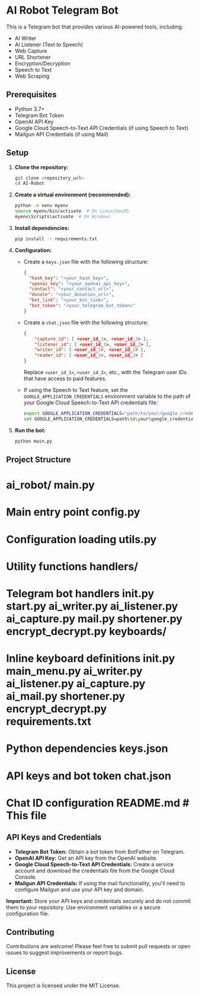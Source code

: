 # AI Robot Telegram Bot

This is a Telegram bot that provides various AI-powered tools, including:

- AI Writer
- AI Listener (Text to Speech)
- Web Capture
- URL Shortener
- Encryption/Decryption
- Speech to Text
- Web Scraping

## Prerequisites

- Python 3.7+
- Telegram Bot Token
- OpenAI API Key
- Google Cloud Speech-to-Text API Credentials (if using Speech to Text)
- Mailgun API Credentials (if using Mail)

## Setup

1.  **Clone the repository:**

    ```bash
    git clone <repository_url>
    cd AI-Robot
    ```

2.  **Create a virtual environment (recommended):**

    ```bash
    python -m venv myenv
    source myenv/bin/activate  # On Linux/macOS
    myenv\Scripts\activate  # On Windows
    ```

3.  **Install dependencies:**

    ```bash
    pip install -r requirements.txt
    ```

4.  **Configuration:**

    - Create a `keys.json` file with the following structure:

      ```json
      {
        "hash_key": "<your_hash_key>",
        "openai_key": "<your_openai_api_key>",
        "contact": "<your_contact_url>",
        "donate": "<your_donation_url>",
        "bot_link": "<your_bot_link>",
        "bot_token": "<your_telegram_bot_token>"
      }
      ```

    - Create a `chat.json` file with the following structure:

      ```json
      {
          "capture_id": [ <user_id_1>, <user_id_2> ],
          "listener_id": [ <user_id_1>, <user_id_2> ],
          "writer_id": [ <user_id_1>, <user_id_2> ],
          "reader_id": [ <user_id_1>, <user_id_2> ]
      }
      ```

      Replace `<user_id_1>`, `<user_id_2>`, etc., with the Telegram user IDs that have access to paid features.

    - If using the Speech to Text feature, set the `GOOGLE_APPLICATION_CREDENTIALS` environment variable to the path of your Google Cloud Speech-to-Text API credentials file:

      ```bash
      export GOOGLE_APPLICATION_CREDENTIALS="path/to/your/google_credentials.json"  # Linux/macOS
      set GOOGLE_APPLICATION_CREDENTIALS=path\to\your\google_credentials.json  # Windows
      ```

5.  **Run the bot:**

    ```bash
    python main.py
    ```

## Project Structure

# ai_robot/ main.py

# Main entry point config.py

# Configuration loading utils.py

# Utility functions handlers/

# Telegram bot handlers init.py start.py ai_writer.py ai_listener.py ai_capture.py mail.py shortener.py encrypt_decrypt.py keyboards/

# Inline keyboard definitions init.py main_menu.py ai_writer.py ai_listener.py ai_capture.py ai_mail.py shortener.py encrypt_decrypt.py requirements.txt

# Python dependencies keys.json

# API keys and bot token chat.json

# Chat ID configuration README.md # This file

## API Keys and Credentials

- **Telegram Bot Token:** Obtain a bot token from BotFather on Telegram.
- **OpenAI API Key:** Get an API key from the OpenAI website.
- **Google Cloud Speech-to-Text API Credentials:** Create a service account and download the credentials file from the Google Cloud Console.
- **Mailgun API Credentials:** If using the mail functionality, you'll need to configure Mailgun and use your API key and domain.

**Important:** Store your API keys and credentials securely and do not commit them to your repository. Use environment variables or a secure configuration file.

## Contributing

Contributions are welcome! Please feel free to submit pull requests or open issues to suggest improvements or report bugs.

## License

This project is licensed under the MIT License.
